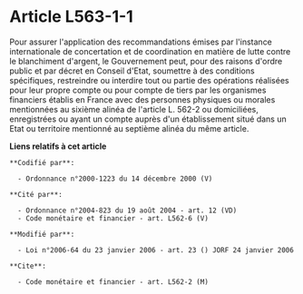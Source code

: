 # Article L563-1-1

Pour assurer l'application des recommandations émises par l'instance internationale de concertation et de coordination en
matière de lutte contre le blanchiment d'argent, le Gouvernement peut, pour des raisons d'ordre public et par décret en
Conseil d'Etat, soumettre à des conditions spécifiques, restreindre ou interdire tout ou partie des opérations réalisées pour
leur propre compte ou pour compte de tiers par les organismes financiers établis en France avec des personnes physiques ou
morales mentionnées au sixième alinéa de l'article L. 562-2 ou domiciliées, enregistrées ou ayant un compte auprès d'un
établissement situé dans un Etat ou territoire mentionné au septième alinéa du même article.

**Liens relatifs à cet article**

	**Codifié par**:

	  - Ordonnance n°2000-1223 du 14 décembre 2000 (V)

	**Cité par**:

	  - Ordonnance n°2004-823 du 19 août 2004 - art. 12 (VD)
	  - Code monétaire et financier - art. L562-6 (V)

	**Modifié par**:

	  - Loi n°2006-64 du 23 janvier 2006 - art. 23 () JORF 24 janvier 2006

	**Cite**:

	  - Code monétaire et financier - art. L562-2 (M)
